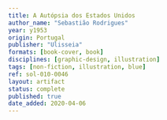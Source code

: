 ```yaml
---
title: A Autópsia dos Estados Unidos
author_name: "Sebastião Rodrigues"
year: y1953
origin: Portugal
publisher: "Ulisseia"
formats: [book-cover, book]
disciplines: [graphic-design, illustration]
tags: [non-fiction, illustration, blue]
ref: sol-010-0046
layout: artifact
status: complete
published: true
date_added: 2020-04-06
---
```

